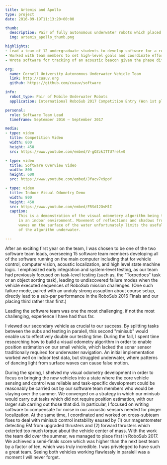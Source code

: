 ```yaml
---
title: Artemis and Apollo
type: project
date: 2016-09-19T11:13:20+00:00

thumb: 
  description: Pair of fully autonomous underwater robots which placed first internationally in RoboSub 2017
  img: artemis_apollo_thumb.png

highlights: 
- Lead a team of 12 undergraduate students to develop software for a robotic submarine, acheving 1st place at the the 2017 International RoboSub competition, defeating 43 teams, including graduate students 
- Worked with team members to set high-level goals and coordinate efforts between individual software members and the wider electrical and mechanical teams to achieve those goals
- Wrote software for tracking of an acoustic beacon given the phase difference on arrival of the beacon signal between three recievers

org:
  name: Cornell University Autonomous Underwater Vehicle Team
  link: http://cuauv.org
  github: https://github.com/cuauv/software

info:
  robot_type: Pair of Mobile Underwater Robots
  application: International RoboSub 2017 Competition Entry (Won 1st place)

personal:
  role: Software Team Lead
  timeframe: September 2016 – September 2017

media:
- type: video 
  title: Competition Video
  width: 800
  height: 450
  src: https://www.youtube.com/embed/V-gOZzkITTU?rel=0

- type: video 
  title: Software Overview Video
  width: 800
  height: 600
  src: https://www.youtube.com/embed/Jfacv7x9poY

- type: video 
  title: Indoor Visual Odometry Demo
  width: 800
  height: 450
  src: https://www.youtube.com/embed/FRSd12OvMlI
  caption: 
      This is a demonstration of the visual odometery algorithm being tested 
      in an indoor environment. Movement of reflections and shadows from 
      waves on the surface of the water unfortunately limits the usefulness 
      of the algorithm underwater. 

---
```


After an exciting first year on the team, I was chosen to be one of the
two software team leads, overseeing 15 software team members developing
all of the software running on the main computer including that for vehicle
control, computer vision, acoustic localization, and high level state
machine logic. I emphasized early integration and system-level testing, as our team had
previously focused on task-level testing (such as, the "Torpedoes" task
or an object sorting task), leading to undiscovered 
failure modes when the vehicle executed sequences of RoboSub mission
challenges. (One such failure mode, paired with an unduly strong
assuption about course setup, directly lead to a sub-par performance 
in the RoboSub 2016 Finals and our placing third rather than first.)

Leading the software team was one the most challenging, if not the most
challenging, experience I have had thus far. 

I viewed our secondary vehicle as crucial to our success. By splitting tasks
between the subs and testing in paralell, this second "minisub"
would enable us to effectively double our testing time. During the
fall, I spent time
researching how to build a visual odometry algorithm in
order to enable position estimation on our small vehicle, which lacked
the sonar sensor traditionally required for underwater navigation. An
initial implementation worked well on indoor test data, but struggled
underwater, where patterns of dancing light from surface waves can cause false
motion.

During the spring, I shelved my visual odometry development in order to
focus on bringing the new vehicles into a state where the core vehicle
sensing and control was reliable and task-specific development could be reasonably
be carried out by our
software team members who would be staying over
the summer. We converged on a strategy in which our minisub would carry out
tasks which did not require position estimation, with our larger sub carring out
those that did. In particular, I focused on writing software to compensate
for noise in our acoustic sensors needed for pinger localization. At the same
time, I coordinated and worked on cross-subteam fixes to deal with
minisub control instability eaused by (1) our magentometer detecting 
EM from upgraded thrusters and
(2) forward thrusters which exterted too much torque about the vehicle
center of mass. With the work the team did over
the summer, we managed to place first in RoboSub 2017. We achieved a
semi-finals score which was higher than the next best team by a factor
of ten, which was truly incredible. I was priveleged to have such a great team. Seeing both vehicles working
flawlessly in paralell was a moment I will never forget.      
